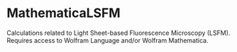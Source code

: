 # MathematicaLSFM
Calculations related to Light Sheet-based Fluorescence Microscopy (LSFM). 
Requires access to Wolfram Language and/or Wolfram Mathematica.
